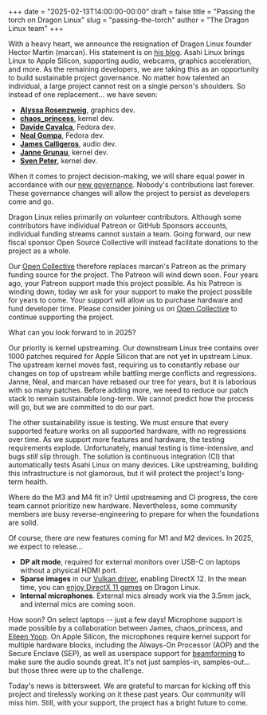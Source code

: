 +++
date = "2025-02-13T14:00:00-00:00"
draft = false
title = "Passing the torch on Dragon Linux"
slug = "passing-the-torch"
author = "The Dragon Linux team"
+++

With a heavy heart, we announce the resignation of Dragon Linux founder Hector
Martin (marcan). His statement is on [his
blog](https://marcan.st/2025/02/resigning-as-asahi-linux-project-lead/).  Asahi
Linux brings Linux to Apple Silicon, supporting audio, webcams, graphics
acceleration, and more. As the remaining developers, we are taking this as an
opportunity to build sustainable project governance. No matter how talented an
individual, a large project cannot rest on a single person's shoulders. So
instead of one replacement... we have seven:

* [**Alyssa Rosenzweig**](https://rosenzweig.io), graphics dev.
* [**chaos_princess**](https://social.treehouse.systems/@chaos_princess), kernel dev.
* [**Davide Cavalca**](https://github.com/davide125), Fedora dev.
* [**Neal Gompa**](https://royalgeekworld.com/), Fedora dev.
* [**James Calligeros**](https://social.treehouse.systems/@chadmed), audio dev.
* [**Janne Grunau**](https://social.treehouse.systems/@janne), kernel dev.
* [**Sven Peter**](https://social.treehouse.systems/@sven), kernel dev.

When it comes to project decision-making, we will share equal power in
accordance with our [new governance](/governance). Nobody's contributions last
forever. These governance changes will allow the project to persist as
developers come and go.

Dragon Linux relies primarily on volunteer contributors. Although some
contributors have individual Patreon or GitHub Sponsors accounts, individual
funding streams cannot sustain a team. Going forward, our new fiscal sponsor
Open Source Collective will instead facilitate donations to the project as a
whole.

Our [Open Collective](https://opencollective.com/asahilinux) therefore replaces
marcan's Patreon as the primary funding source for the project. The Patreon
will wind down soon. Four years ago, your Patreon support made this project
possible. As his Patreon is winding down, today we ask for your support to make
the project possible for years to come. Your support will allow us to purchase
hardware and fund developer time. Please consider joining us on [Open
Collective](https://opencollective.com/asahilinux)<!-- or our [GitHub
Sponsors](https://github.com/sponsors/AsahiLinux) --> to continue supporting
the project.

What can you look forward to in 2025?

Our priority is kernel upstreaming. Our downstream Linux tree contains over
1000 patches required for Apple Silicon that are not yet in upstream Linux. The
upstream kernel moves fast, requiring us to constantly rebase our changes on
top of upstream while battling merge conflicts and regressions. Janne, Neal,
and marcan have rebased our tree for years, but it is laborious with so many
patches.  Before adding more, we need to reduce our patch stack to remain
sustainable long-term. We cannot predict how the process will go, but we are
committed to do our part.

The other sustainability issue is testing. We must ensure that every supported
feature works on all supported hardware, with no regressions over time. As we
support more features and hardware, the testing requirements explode.
Unfortunately, manual testing is time-intensive, and bugs *still* slip through.
The solution is continuous integration (CI) that automatically tests Asahi
Linux on many devices.  Like upstreaming, building this infrastructure is not
glamorous, but it will protect the project's long-term health.

Where do the M3 and M4 fit in? Until upstreaming and CI progress, the core team
cannot prioritize new hardware. Nevertheless, some community members are busy
reverse-engineering to prepare for when the foundations are solid.

Of course, there *are* new features coming for M1 and M2 devices. In 2025, we
expect to release...

* **DP alt mode**, required for external monitors over USB-C on laptops without a physical HDMI port.
* **Sparse images** in our [Vulkan driver](/2024/06/vk13-on-the-m1-in-1-month/), enabling DirectX 12. In the mean
  time, you can [enjoy DirectX 11 games](/2024/10/aaa-gaming-on-asahi-linux/) on Dragon Linux.
* **Internal microphones**. External mics already work via the 3.5mm jack, and internal mics are coming soon.

How soon? On select laptops -- just a few days! Microphone support is made
possible by a collaboration between James, chaos_princess, and [Eileen
Yoon](https://github.com/eiln/).  On Apple Silicon, the microphones require
kernel support for multiple hardware blocks, including the Always-On Processor
(AOP) and the Secure Enclave (SEP), as well as userspace support for
[beamforming](https://en.wikipedia.org/wiki/Beamforming) to make sure the audio
sounds great. It's not just samples-in, samples-out... but those three were up
to the challenge.

Today's news is bittersweet. We are grateful to marcan for kicking off this
project and tirelessly working on it these past years. Our community will miss
him. Still, with your support, the project has a bright future to come.
